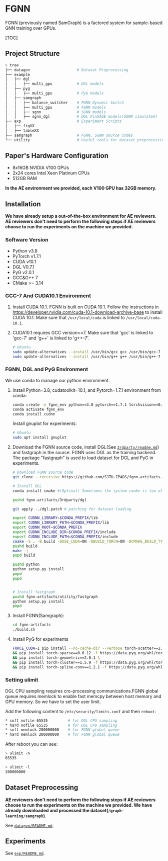 # FGNN

FGNN (previously named SamGraph) is a factored system for sample-based GNN training over GPUs.

[TOC]


## Project Structure

```bash
> tree .
├── datagen                     # Dataset Preprocessing
├── example
│   ├── dgl
│   │   ├── multi_gpu           # DGL models
│   ├── pyg
│   │   ├── multi_gpu           # PyG models
│   ├── samgraph
│   │   ├── balance_switcher    # FGNN Dynamic Switch
│   │   ├── multi_gpu           # FGNN models
│   │   ├── sgnn                # SGNN models
│   │   ├── sgnn_dgl            # DGL PinSAGE models(SGNN simulated)
├── exp                         # Experiment Scripts
│   ├── figXX
│   ├── tableXX
├── samgraph                    # FGNN, SGNN source codes
└── utility                     # Useful tools for dataset preprocessing
```



## Paper's Hardware Configuration
- 8x16GB NVIDIA V100 GPUs
- 2x24 cores Intel Xeon Platinum CPUs
- 512GB RAM

**In the AE environment we provided,  each V100 GPU has 32GB memory.**



## Installation

**We have already setup a out-of-the-box environment for AE reviewers. AE reviewers don't need to perform the following steps if AE reviewers choose to run the experiments on the machine we provided.**

### Software Version

- Python v3.8
- PyTorch v1.7.1
- CUDA v10.1
- DGL V0.7.1
- PyG v2.0.1
- GCC&G++ 7
- CMake >= 3.14

### GCC-7 And CUDA10.1 Environment

1. Install CUDA 10.1. FGNN is built on CUDA 10.1. Follow the instructions in https://developer.nvidia.com/cuda-10.1-download-archive-base to install CUDA 10.1. Make sure that `/usr/local/cuda` is linked to `/usr/local/cuda-10.1`.

2. CUDA10.1 requires GCC version<=7. Make sure that 'gcc' is linked to 'gcc-7' and 'g++' is linked to 'g++-7'. 

    ```bash
    # Ubuntu
    sudo update-alternatives --install /usr/bin/gcc gcc /usr/bin/gcc-7 7
    sudo update-alternatives --install /usr/bin/g++ g++ /usr/bin/g++-7 7
    ```


### FGNN, DGL and PyG Environment

We use conda to manage our python environment.

1. Install Python=3.8, cudatoolkit=10.1, and Pytorch=1.7.1 environment from conda: 

    ```bash
    conda create -n fgnn_env python==3.8 pytorch==1.7.1 torchvision==0.8.2 torchaudio==0.7.2 cudatoolkit=10.1 -c pytorch -y
    conda activate fgnn_env
    conda install cudnn
    
    ```
    Install gnuplot for experiments:
    ```bash
    # Ubuntu
    sudo apt install gnuplot
    ```


2. Download the FGNN source code, install DGL(See [`3rdparty/readme.md`](3rdparty/readme.md)) and fastgraph in the source. FGNN uses DGL as the training backend. The package "fastgraph" is used to load dataset for DGL and PyG in experiments.

    ```bash
    # Download FGNN source code
    git clone --recursive https://github.com/SJTU-IPADS/fgnn-artifacts.git
    
    # Install DGL
    conda install cmake #(Optinal) Sometimes the system cmake is too old to build DGL
    
    pushd fgnn-artifacts/3rdparty/dgl
    
    git apply ../dgl.patch # patching for dataset loading
    
    export CUDNN_LIBRARY=$CONDA_PREFIX/lib
    export CUDNN_LIBRARY_PATH=$CONDA_PREFIX/lib
    export CUDNN_ROOT=$CONDA_PREFIX
    export CUDNN_INCLUDE_DIR=$CONDA_PREFIX/include
    export CUDNN_INCLUDE_PATH=$CONDA_PREFIX/include
    cmake -S . -B build -DUSE_CUDA=ON -DBUILD_TORCH=ON -DCMAKE_BUILD_TYPE=Release
    pushd build
    make -j
    popd build
    
    pushd python
    python setup.py install
    popd
    popd
    
    
    # Install fastgraph
    pushd fgnn-artifacts/utility/fastgraph
    python setup.py install
    popd
    ```

    

3. Install FGNN(Samgraph):
   
    ```bash
    cd fgnn-artifacts
    ./build.sh
    ```



4. Install PyG for experiments

    ```bash
    FORCE_CUDA=1 pip install --no-cache-dir --verbose torch-scatter==2.0.8 \
    && pip install torch-sparse==0.6.12 -f https://data.pyg.org/whl/torch-1.7.0+cu101.html \
    && pip install torch-geometric==2.0.1 \
    && pip install torch-cluster==1.5.9 -f https://data.pyg.org/whl/torch-1.7.0+cu101.html \
    && pip install torch-spline-conv==1.2.1 -f https://data.pyg.org/whl/torch-1.7.0+cu101.html
    ```

### Setting ulimit
DGL CPU sampling requires cro-processing communications.FGNN global queue requires memlock to enable fast memcpy between host memory and GPU memory. So we have to set the user limit.


Add the following content to `/etc/security/limits.conf` and then `reboot`:

```bash
* soft nofile 65535         # for DGL CPU sampling
* hard nofile 65535         # for DGL CPU sampling
* soft memlock 200000000    # for FGNN global queue
* hard memlock 200000000    # for FGNN global queue
```

After reboot you can see:

```bash
> ulimit -n
65535

> ulimit -l
200000000
```



## Dataset Preprocessing

**AE reviewers don't need to perform the following steps if AE reviewers choose to run the experiments on the machine we provided. We have already downloaded and processed the dataset(`/graph-learning/samgraph`)**.

See [`datagen/README.md`](datagen/README.md).




## Experiments

See [`exp/README.md`](exp/README.md).
